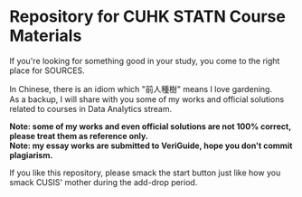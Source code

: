 # Repository for CUHK STATN Course Materials

If you're looking for something good in your study, you come to the right place for SOURCES.  

In Chinese, there is an idiom which "前人種樹" means I love gardening.  
As a backup, I will share with you some of my works and official solutions related to courses in Data Analytics stream.  

**Note: some of my works and even official solutions are not 100% correct, please treat them as reference only.**  
**Note: my essay works are submitted to VeriGuide, hope you don't commit plagiarism.**  

If you like this repository, please smack the start button just like how you smack CUSIS' mother during the add-drop period.  
